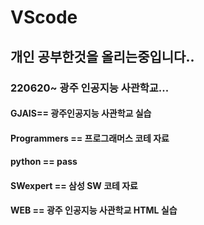 # VScode

## 개인 공부한것을 올리는중입니다..


### 220620~ 광주 인공지능 사관학교...
#### GJAIS== 광주인공지능 사관학교 실습
#### Programmers == 프로그래머스 코테 자료
#### python == pass
#### SWexpert == 삼성 SW 코테 자료
#### WEB == 광주 인공지능 사관학교 HTML 실습